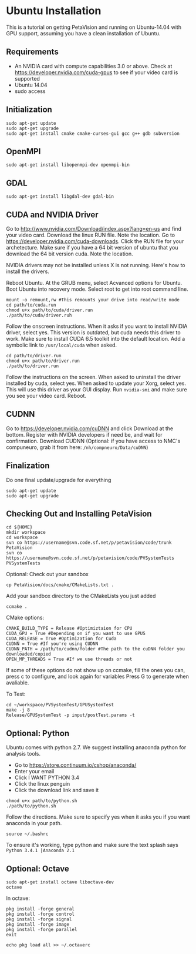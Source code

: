 Ubuntu Installation
==================================

This is a tutorial on getting PetaVision and running on Ubuntu-14.04 with GPU support, assuming you have a clean installation of Ubuntu.


Requirements
----------------------------------
- An NVIDIA card with compute capabilities 3.0 or above. Check at <https://developer.nvidia.com/cuda-gpus> to see if your video card is supported
- Ubuntu 14.04
- sudo access


Initialization
----------------------------------
~~~~~~~~~~~~~~~~~~~~{.sh}
sudo apt-get update
sudo apt-get upgrade
sudo apt-get install cmake cmake-curses-gui gcc g++ gdb subversion
~~~~~~~~~~~~~~~~~~~~


OpenMPI
----------------------------------
~~~~~~~~~~~~~~~~~~~~{.sh}
sudo apt-get install libopenmpi-dev openmpi-bin
~~~~~~~~~~~~~~~~~~~~


GDAL
----------------------------------
~~~~~~~~~~~~~~~~~~~~{.sh}
sudo apt-get install libgdal-dev gdal-bin
~~~~~~~~~~~~~~~~~~~~


CUDA and NVIDIA Driver
----------------------------------
Go to <http://www.nvidia.com/Download/index.aspx?lang=en-us> and find your video card. Download the linux RUN file. Note the location.
Go to <https://developer.nvidia.com/cuda-downloads>.
Click the RUN file for your archetecture. Make sure if you have a 64 bit version of ubuntu that you download the 64 bit version cuda. Note the location.

NVIDIA drivers may not be installed unless X is not running. Here's how to install the drivers.

Reboot Ubuntu. At the GRUB menu, select Acvanced options for Ubuntu.
Boot Ubuntu into recovery mode.
Select root to get into root command line.
~~~~~~~~~~~~~~~~~~~~{.sh}
mount -o remount,rw #This remounts your drive into read/write mode
cd path/to/cuda.run 
chmod u+x path/to/cuda/driver.run
./path/to/cuda/driver.ruh
~~~~~~~~~~~~~~~~~~~~

Follow the onscreen instructions.
When it asks if you want to install NVIDIA driver, select yes. This version is outdated, but cuda needs this driver to work.
Make sure to install CUDA 6.5 toolkit into the default location. Add a symbolic link to `/usr/local/cuda` when asked.

~~~~~~~~~~~~~~~~~~~~{.sh}
cd path/to/driver.run
chmod u+x path/to/driver.run
./path/to/driver.run
~~~~~~~~~~~~~~~~~~~~

Follow the instructions on the screen.
When asked to uninstall the driver installed by cuda, select yes.
When asked to update your Xorg, select yes. This will use this driver as your GUI display.
Run `nvidia-smi` and make sure you see your video card.
Reboot.

CUDNN
----------------------------------
Go to <https://developer.nvidia.com/cuDNN> and click Download at the bottom.
Register with NVIDIA developers if need be, and wait for confirmation.
Download CUDNN
(Optional: if you have access to NMC's compuneuro, grab it from here: `/nh/compneuro/Data/cuDNN`)

Finalization
----------------------------------
Do one final update/upgrade for everything
~~~~~~~~~~~~~~~~~~~~{.sh}
sudo apt-get update
sudo apt-get upgrade
~~~~~~~~~~~~~~~~~~~~


Checking Out and Installing PetaVision
----------------------------------
~~~~~~~~~~~~~~~~~~~~{.sh}
cd ${HOME}
mkdir workspace
cd workspace
svn co https://username@svn.code.sf.net/p/petavision/code/trunk PetaVision
svn co https://username@svn.code.sf.net/p/petavision/code/PVSystemTests PVSystemTests
~~~~~~~~~~~~~~~~~~~~

Optional: Check out your sandbox
~~~~~~~~~~~~~~~~~~~~{.sh}
cp PetaVision/docs/cmake/CMakeLists.txt .
~~~~~~~~~~~~~~~~~~~~

Add your sandbox directory to the CMakeLists you just added

~~~~~~~~~~~~~~~~~~~~{.sh}
ccmake .
~~~~~~~~~~~~~~~~~~~~

CMake options:
~~~~~~~~~~~~~~~~~~~~
CMAKE_BUILD_TYPE = Release #Optimiztaion for CPU
CUDA_GPU = True #Depending on if you want to use GPUS
CUDA_RELEASE = True #Optimization for Cuda
CUDNN = True #If you're using CUDNN
CUDNN_PATH = /path/to/cudnn/folder #The path to the cuDNN folder you downloaded/copied
OPEN_MP_THREADS = True #If we use threads or not
~~~~~~~~~~~~~~~~~~~~

If some of these options do not show up on ccmake, fill the ones you can, press c to configure, and look again for variables
Press G to generate when avaliable.

To Test:

~~~~~~~~~~~~~~~~~~~~{.sh}
cd ~/workspace/PVSystemTest/GPUSystemTest
make -j 8
Release/GPUSystemTest -p input/postTest.params -t
~~~~~~~~~~~~~~~~~~~~


Optional: Python
----------------------------------
Ubuntu comes with python 2.7. We suggest installing anaconda python for analysis tools.
- Go to <https://store.continuum.io/cshop/anaconda/>
- Enter your email
- Click I WANT PYTHON 3.4
- Click the linux penguin
- Click the download link and save it

~~~~~~~~~~~~~~~~~~~~{.sh}
chmod u+x path/to/python.sh
./path/to/python.sh
~~~~~~~~~~~~~~~~~~~~

Follow the directions. Make sure to specify yes when it asks you if you want anaconda in your path.

~~~~~~~~~~~~~~~~~~~~{.sh}
source ~/.bashrc
~~~~~~~~~~~~~~~~~~~~

To ensure it's working, type python and make sure the text splash says `Python 3.4.1 |Anaconda 2.1`


Optional: Octave
----------------------------------

~~~~~~~~~~~~~~~~~~~~{.sh}
sudo apt-get install octave liboctave-dev
octave
~~~~~~~~~~~~~~~~~~~~

In octave:
~~~~~~~~~~~~~~~~~~~~{.m}
pkg install -forge general
pkg install -forge control
pkg install -forge signal
pkg install -forge image
pkg install -forge parallel
exit
~~~~~~~~~~~~~~~~~~~~

~~~~~~~~~~~~~~~~~~~~{.sh}
echo pkg load all >> ~/.octaverc
~~~~~~~~~~~~~~~~~~~~
